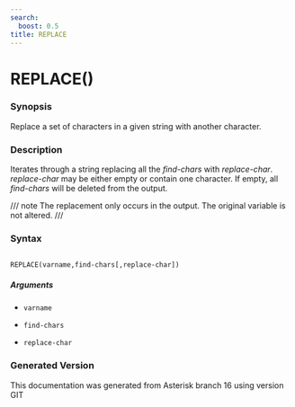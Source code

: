 ```yaml
---
search:
  boost: 0.5
title: REPLACE
---
```


# REPLACE()

### Synopsis

Replace a set of characters in a given string with another character.

### Description

Iterates through a string replacing all the _find-chars_ with _replace-char_. _replace-char_ may be either empty or contain one character. If empty, all _find-chars_ will be deleted from the output.<br>


/// note
The replacement only occurs in the output. The original variable is not altered.
///


### Syntax


```

REPLACE(varname,find-chars[,replace-char])
```
##### Arguments


* `varname`

* `find-chars`

* `replace-char`


### Generated Version

This documentation was generated from Asterisk branch 16 using version GIT 
